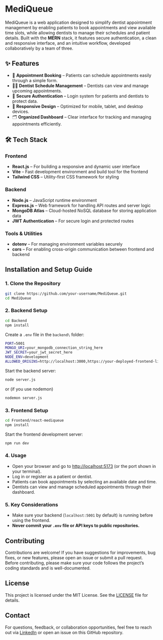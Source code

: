 # MediQueue
MediQueue is a web application designed to simplify dentist appointment management by enabling patients to book appointments and view available time slots, while allowing dentists to manage their schedules and patient details. Built with the **MERN** stack, it features secure authentication, a clean and responsive interface, and an intuitive workflow, developed collaboratively by a team of three.

## ✨ Features
- 📅 **Appointment Booking** – Patients can schedule appointments easily through a simple form.  
- 👩‍⚕️ **Dentist Schedule Management** – Dentists can view and manage upcoming appointments.  
- 🔐 **Secure Authentication** – Login system for patients and dentists to protect data.  
- 📱 **Responsive Design** – Optimized for mobile, tablet, and desktop devices.  
- 🗂 **Organized Dashboard** – Clear interface for tracking and managing appointments efficiently.  

## 🛠 Tech Stack
### Frontend
- **React.js** – For building a responsive and dynamic user interface  
- **Vite** – Fast development environment and build tool for the frontend  
- **Tailwind CSS** – Utility-first CSS framework for styling  

### Backend
- **Node.js** – JavaScript runtime environment  
- **Express.js** – Web framework for handling API routes and server logic  
- **MongoDB Atlas** – Cloud-hosted NoSQL database for storing application data  
- **JWT Authentication** – For secure login and protected routes  

### Tools & Utilities
- **dotenv** – For managing environment variables securely  
- **cors** – For enabling cross-origin communication between frontend and backend  

## Installation and Setup Guide

### 1. Clone the Repository
```bash
git clone https://github.com/your-username/MediQueue.git
cd MediQueue
```

### 2. Backend Setup
```bash
cd Backend
npm install
```
Create a `.env` file in the `backend\` folder:
```bash
PORT=5001
MONGO_URI=your_mongodb_connection_string_here
JWT_SECRET=your_jwt_secret_here
NODE_ENV=development
ALLOWED_ORIGINS=http://localhost:3000,https://your-deployed-frontend-link
```
Start the backend server:
```bash
node server.js
```
or (if you use nodemon)
```bash
nodemon server.js
```
### 3. Frontend Setup
```bash
cd Frontend/react-mediqueue
npm install
```
Start the frontend development server:
```bash
npm run dev
```
### 4. Usage
- Open your browser and go to [http://localhost:5173](http://localhost:5173) (or the port shown in your terminal).
- Log in or register as a patient or dentist.
- Patients can book appointments by selecting an available date and time.
- Dentists can view and manage scheduled appointments through their dashboard.

### 5. Key Considerations
- Make sure your backend (`localhost:5001` by default) is running before using the frontend.
- **Never commit your `.env` file or API keys to public repositories.**
## Contributing
Contributions are welcome! If you have suggestions for improvements, bug fixes, or new features, please open an issue or submit a pull request.  
Before contributing, please make sure your code follows the project’s coding standards and is well-documented.
## License
This project is licensed under the MIT License. See the [LICENSE](LICENSE) file for details.
## Contact
For questions, feedback, or collaboration opportunities, feel free to reach out via [LinkedIn](https://www.linkedin.com/in/abh1navvv/) or open an issue on this GitHub repository.
